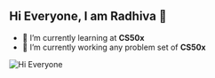 ## Hi Everyone, I am Radhiva 👋

<!--
**Radhiva18/Radhiva18** is a ✨ _special_ ✨ repository because its `README.md` (this file) appears on your GitHub profile.

Here are some ideas to get you started:

- 🔭 I’m currently working on ...
- 🌱 I’m currently learning ...
- 👯 I’m looking to collaborate on ...
- 🤔 I’m looking for help with ...
- 💬 Ask me about ...
- 📫 How to reach me: ...
- 😄 Pronouns: ...
- ⚡ Fun fact: ...
-->
- 🌱 I’m currently learning at **CS50x**
- 🔭 I’m currently working any problem set of **CS50x**

![Hi Everyone](https://media0.giphy.com/media/v1.Y2lkPTc5MGI3NjExc3dvNHF3YWptcGc4MmNzM21paHkxczY4M3g4Mml3dnp6NWx6YnR4NCZlcD12MV9pbnRlcm5hbF9naWZfYnlfaWQmY3Q9Zw/3pZipqyo1sqHDfJGtz/giphy.gif)

